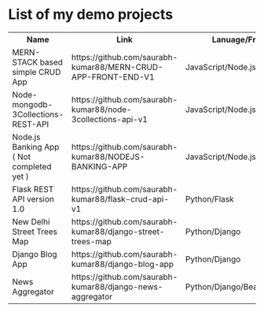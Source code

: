 <h1>List of my demo projects</h1>
<table>
  <tr>
    <th>Name</th>
    <th>Link</th>
    <th>Lanuage/Framework</th>
  </tr>
  <tr>
    <td>MERN-STACK based simple CRUD App</td>
    <td>https://github.com/saurabh-kumar88/MERN-CRUD-APP-FRONT-END-V1</td>
    <td>JavaScript/Node.js/React.js</td>
  </tr>
  <tr>
    <td>Node-mongodb-3Collections-REST-API</td>
    <td>https://github.com/saurabh-kumar88/node-3collections-api-v1</td>
    <td>JavaScript/Node.js</td>
  </tr>
  <tr>
    <td>Node.js Banking App ( Not completed yet )</td>
    <td>https://github.com/saurabh-kumar88/NODEJS-BANKING-APP</td>
    <td>JavaScript/Node.js/Express.js</td>
  </tr>
  <tr>
    <td>Flask REST API version 1.0</td>
    <td>https://github.com/saurabh-kumar88/flask-crud-api-v1</td>
    <td>Python/Flask</td>
  </tr>
  <tr>
    <td>New Delhi Street Trees Map</td>
    <td>https://github.com/saurabh-kumar88/django-street-trees-map</td>
    <td>Python/Django</td>
  </tr>
  <tr>
    <td>Django Blog App</td>
    <td>https://github.com/saurabh-kumar88/django-blog-app</td>
    <td>Python/Django</td>
  </tr>
  <tr>
    <td>News Aggregator</td>
    <td>https://github.com/saurabh-kumar88/django-news-aggregator</td>
    <td>Python/Django/BeautifulSoupe/lxml</td>
  </tr>
</table>
